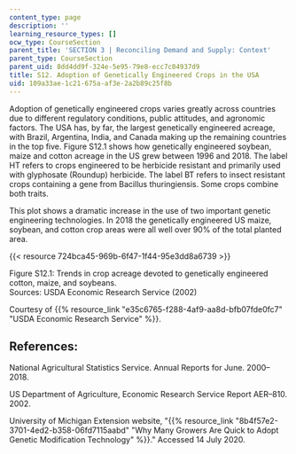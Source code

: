 ```yaml
---
content_type: page
description: ''
learning_resource_types: []
ocw_type: CourseSection
parent_title: 'SECTION 3 | Reconciling Demand and Supply: Context'
parent_type: CourseSection
parent_uid: 8dd4dd9f-324e-5e95-79e8-ecc7c04937d9
title: S12. Adoption of Genetically Engineered Crops in the USA
uid: 109a33ae-1c21-675a-af3e-2a2b89c25f8b
---
```


Adoption of genetically engineered crops varies greatly across countries due to different regulatory conditions, public attitudes, and agronomic factors. The USA has, by far, the largest genetically engineered acreage, with Brazil, Argentina, India, and Canada making up the remaining countries in the top five. Figure S12.1 shows how genetically engineered soybean, maize and cotton acreage in the US grew between 1996 and 2018. The label HT refers to crops engineered to be herbicide resistant and primarily used with glyphosate (Roundup) herbicide. The label BT refers to insect resistant crops containing a gene from Bacillus thuringiensis. Some crops combine both traits.

This plot shows a dramatic increase in the use of two important genetic engineering technologies. In 2018 the genetically engineered US maize, soybean, and cotton crop areas were all well over 90% of the total planted area.

{{< resource 724bca45-969b-6f47-1f44-95e3dd8a6739 >}}

Figure S12.1: Trends in crop acreage devoted to genetically engineered cotton, maize, and soybeans.  
Sources: USDA Economic Research Service (2002)

Courtesy of {{% resource_link "e35c6765-f288-4af9-aa8d-bfb07fde0fc7" "USDA Economic Research Service" %}}.

References:
-----------

National Agricultural Statistics Service. Annual Reports for June. 2000–2018.

US Department of Agriculture, Economic Research Service Report AER–810. 2002.

University of Michigan Extension website, "{{% resource_link "8b4f57e2-3701-4ed2-b358-06fd7115aabd" "Why Many Growers Are Quick to Adopt Genetic Modification Technology" %}}." Accessed 14 July 2020.